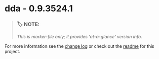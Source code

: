 # dda - 0.9.3524.1

> ### :label: **NOTE:** 
> *This is marker-file only; it provides 'at-a-glance' version info.* 

For more information see the [change log](/changelog.md) or check out the [readme](/readme.md) for this project.